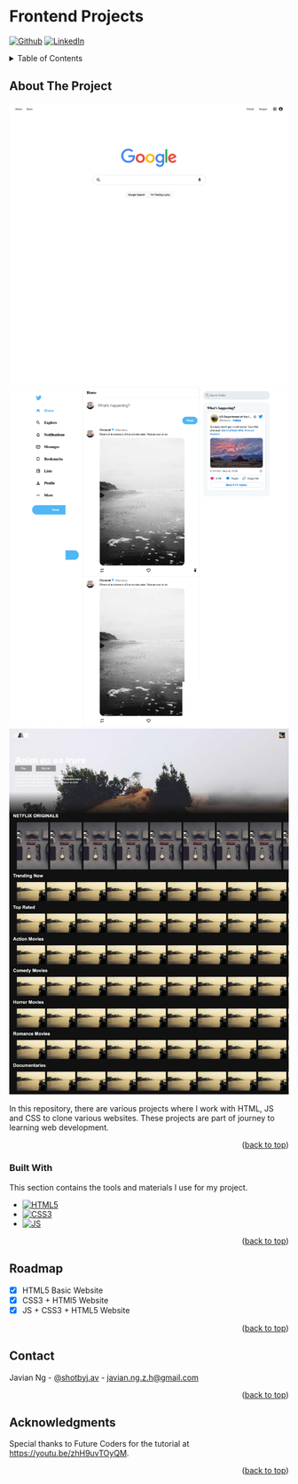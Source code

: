 # Frontend Projects

<!-- PROJECT SHIELDS -->
<!--
*** I'm using markdown "reference style" links for readability.
*** Reference links are enclosed in brackets [ ] instead of parentheses ( ).
*** See the bottom of this document for the declaration of the reference variables
*** for contributors-url, forks-url, etc. This is an optional, concise syntax you may use.
*** https://www.markdownguide.org/basic-syntax/#reference-style-links
-->
[![Github][Github-shield]][Github-url]
[![LinkedIn][linkedin-shield]][linkedin-url]



<!-- TABLE OF CONTENTS -->
<details>
  <summary>Table of Contents</summary>
  <ol>
    <li>
      <a href="#about-the-project">About The Project</a>
      <ul>
        <li><a href="#built-with">Built With</a></li>
      </ul>
    </li>
    <li><a href="#contact">Contact</a></li>
    <li><a href="#acknowledgments">Acknowledgments</a></li>
  </ol>
</details>



<!-- ABOUT THE PROJECT -->
## About The Project

![Website Preview](/images/screenshot1.png)
![Website Preview](/images/screenshot2.png)
![Website Preview](/images/screenshot3.png)

In this repository, there are various projects where I work with HTML, JS and CSS to clone various websites. These projects are part of journey to learning web development.

<p align="right">(<a href="#readme-top">back to top</a>)</p>



### Built With

This section contains the tools and materials I use for my project. 

* [![HTML5][HTML5-shield]][HTML5-url]
* [![CSS3][CSS3-shield]][CSS3-url]
* [![JS][JS-shield]][JS-url]

<p align="right">(<a href="#readme-top">back to top</a>)</p>



<!-- ROADMAP -->
## Roadmap

- [x] HTML5 Basic Website
- [x] CSS3 + HTMl5 Website
- [x] JS + CSS3 + HTML5 Website

<p align="right">(<a href="#readme-top">back to top</a>)</p>



<!-- CONTACT -->
## Contact

Javian Ng - [@shotbyj.av](https://www.instagram.com/shotbyj.ave) - javian.ng.z.h@gmail.com

<p align="right">(<a href="#readme-top">back to top</a>)</p>



<!-- ACKNOWLEDGMENTS -->
## Acknowledgments

Special thanks to Future Coders for the tutorial at https://youtu.be/zhH9uvTOyQM.

<p align="right">(<a href="#readme-top">back to top</a>)</p>



<!-- MARKDOWN LINKS & IMAGES -->
<!-- https://www.markdownguide.org/basic-syntax/#reference-style-links -->
[GitHub-shield]: https://img.shields.io/badge/-GitHub-lightgrey?style=for-the-badge&logo=github&colorB=555
[Github-url]: https://github.com/javianng/introductiontohtml5_personalproject

[HTML5-shield]: https://img.shields.io/badge/-HTML5-black?style=for-the-badge&logo=html5&color=E34F26&logoColor=white
[HTML5-url]: https://

[linkedin-shield]: https://img.shields.io/badge/-LinkedIn-black?style=for-the-badge&logo=linkedin&colorB=555
[linkedin-url]: https://linkedin.com/in/javianngzh/

[CSS3-shield]: https://img.shields.io/badge/CSS3-1572B6?style=for-the-badge&logo=css3&logoColor=white
[CSS3-url]: https://

[JS-shield]: https://img.shields.io/badge/JavaScript-323330?style=for-the-badge&logo=javascript&logoColor=F7DF1E
[JS-url]: https://
